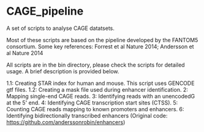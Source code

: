 # CAGE_pipeline
A set of scripts to analyse CAGE datatsets.


Most of these scripts are based on the pipeline developed by the FANTOM5 consortium. 
Some key references: Forrest et al Nature 2014; Andersson et al Nature 2014

All scripts are in the bin directory, please check the scripts for detailed usage. 
A brief description is provided below.

1.1: Creating STAR index for human and mouse. This script uses GENCODE gtf files.
1.2: Creating a mask file used during enhancer identification. 
2: Mapping single-end CAGE reads.
3: Identifying reads with an unencodedG at the 5' end. 
4: Identifying CAGE transcription start sites (CTSS). 
5: Counting CAGE reads mapping to known promoters and enhancers.
6: Identifying bidirectionally transcribed enhancers (Original code: https://github.com/anderssonrobin/enhancers)


